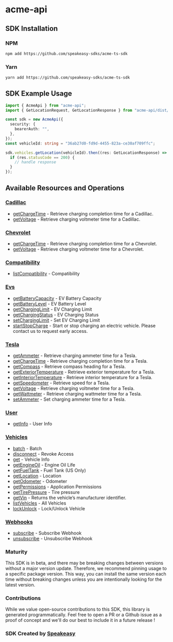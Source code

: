 # acme-api

<!-- Start SDK Installation -->
## SDK Installation

### NPM

```bash
npm add https://github.com/speakeasy-sdks/acme-ts-sdk
```

### Yarn

```bash
yarn add https://github.com/speakeasy-sdks/acme-ts-sdk
```
<!-- End SDK Installation -->

## SDK Example Usage
<!-- Start SDK Example Usage -->


```typescript
import { AcmeApi } from "acme-api";
import { GetLocationRequest, GetLocationResponse } from "acme-api/dist/sdk/models/operations";

const sdk = new AcmeApi({
  security: {
    bearerAuth: "",
  },
});
const vehicleId: string = "36ab27d0-fd9d-4455-823a-ce30af709ffc";

sdk.vehicles.getLocation(vehicleId).then((res: GetLocationResponse) => {
  if (res.statusCode == 200) {
    // handle response
  }
});
```
<!-- End SDK Example Usage -->

<!-- Start SDK Available Operations -->
## Available Resources and Operations


### [Cadillac](docs/sdks/cadillac/README.md)

* [getChargeTime](docs/sdks/cadillac/README.md#getchargetime) - Retrieve charging completion time for a Cadillac.
* [getVoltage](docs/sdks/cadillac/README.md#getvoltage) - Retrieve charging voltmeter time for a Cadillac.

### [Chevrolet](docs/sdks/chevrolet/README.md)

* [getChargeTime](docs/sdks/chevrolet/README.md#getchargetime) - Retrieve charging completion time for a Chevrolet.
* [getVoltage](docs/sdks/chevrolet/README.md#getvoltage) - Retrieve charging voltmeter time for a Chevrolet.

### [Compatibility](docs/sdks/compatibility/README.md)

* [listCompatibility](docs/sdks/compatibility/README.md#listcompatibility) - Compatibility

### [Evs](docs/sdks/evs/README.md)

* [getBatteryCapacity](docs/sdks/evs/README.md#getbatterycapacity) - EV Battery Capacity
* [getBatteryLevel](docs/sdks/evs/README.md#getbatterylevel) - EV Battery Level
* [getChargingLimit](docs/sdks/evs/README.md#getcharginglimit) - EV Charging Limit
* [getChargingStatus](docs/sdks/evs/README.md#getchargingstatus) - EV Charging Status
* [setChargingLimit](docs/sdks/evs/README.md#setcharginglimit) - Set EV Charging Limit
* [startStopCharge](docs/sdks/evs/README.md#startstopcharge) - Start or stop charging an electric vehicle. Please contact us to request early access.

### [Tesla](docs/sdks/tesla/README.md)

* [getAmmeter](docs/sdks/tesla/README.md#getammeter) - Retrieve charging ammeter time for a Tesla.
* [getChargeTime](docs/sdks/tesla/README.md#getchargetime) - Retrieve charging completion time for a Tesla.
* [getCompass](docs/sdks/tesla/README.md#getcompass) - Retrieve compass heading for a Tesla.
* [getExteriorTemperature](docs/sdks/tesla/README.md#getexteriortemperature) - Retrieve exterior temperature for a Tesla.
* [getInteriorTemperature](docs/sdks/tesla/README.md#getinteriortemperature) - Retrieve interior temperature for a Tesla.
* [getSpeedometer](docs/sdks/tesla/README.md#getspeedometer) - Retrieve speed for a Tesla.
* [getVoltage](docs/sdks/tesla/README.md#getvoltage) - Retrieve charging voltmeter time for a Tesla.
* [getWattmeter](docs/sdks/tesla/README.md#getwattmeter) - Retrieve charging wattmeter time for a Tesla.
* [setAmmeter](docs/sdks/tesla/README.md#setammeter) - Set charging ammeter time for a Tesla.

### [User](docs/sdks/user/README.md)

* [getInfo](docs/sdks/user/README.md#getinfo) - User Info

### [Vehicles](docs/sdks/vehicles/README.md)

* [batch](docs/sdks/vehicles/README.md#batch) - Batch
* [disconnect](docs/sdks/vehicles/README.md#disconnect) - Revoke Access
* [get](docs/sdks/vehicles/README.md#get) - Vehicle Info
* [getEngineOil](docs/sdks/vehicles/README.md#getengineoil) - Engine Oil Life
* [getFuelTank](docs/sdks/vehicles/README.md#getfueltank) - Fuel Tank (US Only)
* [getLocation](docs/sdks/vehicles/README.md#getlocation) - Location
* [getOdometer](docs/sdks/vehicles/README.md#getodometer) - Odometer
* [getPermissions](docs/sdks/vehicles/README.md#getpermissions) - Application Permissions
* [getTirePressure](docs/sdks/vehicles/README.md#gettirepressure) - Tire pressure
* [getVin](docs/sdks/vehicles/README.md#getvin) - Returns the vehicle’s manufacturer identifier.
* [listVehicles](docs/sdks/vehicles/README.md#listvehicles) - All Vehicles
* [lockUnlock](docs/sdks/vehicles/README.md#lockunlock) - Lock/Unlock Vehicle

### [Webhooks](docs/sdks/webhooks/README.md)

* [subscribe](docs/sdks/webhooks/README.md#subscribe) - Subscribe Webhook
* [unsubscribe](docs/sdks/webhooks/README.md#unsubscribe) - Unsubscribe Webhook
<!-- End SDK Available Operations -->

### Maturity

This SDK is in beta, and there may be breaking changes between versions without a major version update. Therefore, we recommend pinning usage
to a specific package version. This way, you can install the same version each time without breaking changes unless you are intentionally
looking for the latest version.

### Contributions

While we value open-source contributions to this SDK, this library is generated programmatically.
Feel free to open a PR or a Github issue as a proof of concept and we'll do our best to include it in a future release !

### SDK Created by [Speakeasy](https://docs.speakeasyapi.dev/docs/using-speakeasy/client-sdks)
